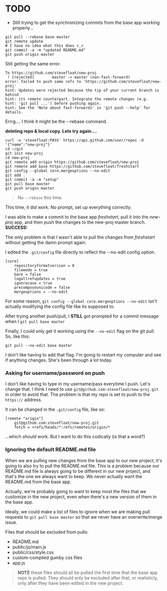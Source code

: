 TODO
====

* Still trying to get the synchronizing commits from the base app working properly...

```
git pull --rebase base master
git remote update
# I have no idea what this does >_<
git commit -a -m "updated README.md"
git push origin master
```

Still getting the same error.

>
```
To https://github.com/stevefloat/new-proj
 ! [rejected]        master -> master (non-fast-forward)
error: failed to push some refs to 'https://github.com/stevefloat/new-proj'
hint: Updates were rejected because the tip of your current branch is behind
hint: its remote counterpart. Integrate the remote changes (e.g.
hint: 'git pull ...') before pushing again.
hint: See the 'Note about fast-forwards' in 'git push --help' for details.
```

Errrg.... I think it might be the --rebase command.

**deleting repo & local copy. Lets try again....**


```
curl -u 'stevefloat:PASS' https://api.github.com/user/repos -d '{"name":"new-proj"}'
cd ~/git
git init new-proj
cd new-proj
git remote add origin https://github.com/stevefloat/new-proj
git remote add base https://github.com/stevefloat/freshstart
git config --global core.mergeoptions --no-edit
git add .
git commit -a -m "setup"
git pull base master
git push origin master

```

> No ```--rebase``` this time.

This time, it did work. No prompt, set up everything correctly.

I was able to make a commit to the base app _freshstart_, pull it into the _new-proj_ app, and then push the changes to the new-proj master branch. **SUCCESS**!

The only problem is that I wasn't able to pull the changes from _freshstart_ without getting the damn prompt again.

I edited the ```.git/config``` file directly to reflect the --no-edit config option.
```
[core]
	repositoryformatversion = 0
	filemode = true
	bare = false
	logallrefupdates = true
	ignorecase = true
	precomposeunicode = false
	mergeoptions = --no-edit
```
For some reason, ```git config --global core.mergeoptions --no-edit``` isn't actually modifying the config file like its supposed to.

After trying another push/pull, I **STILL** got prompted for a commit message when I ```git pull base master```

Finally, I could only get it working using the ```--no-edit``` flag on the git pull. So, like this:
```
git pull --no-edit base master
```

I don't like having to add that flag. I'm going to restart my computer and see if anything changes. She's been through a lot today.

### Asking for username/password on push

I don't like having to type in my username/pass everytime I push. Let's change that. I think I need to use ```git@github.com:stevefloat/new-proj.git``` in order to avoid that. The problem is that my repo is set to push to the ```https://``` address.

It can be changed in the ```.git/config``` file, like so:
```
[remote "origin"]
	git@github.com:stevefloat/new-proj.git
	fetch = +refs/heads/*:refs/remotes/origin/*
```

...which _should_ work. But I want to do this codically (is that a word?)

### Ignoring the default README.md file

When we are pulling new changes from the base app to our new project, it's going to also try to pull the README.md file. This is a problem because our README.md file is always going to be different in our new project, and that's the one we always want to keep. We never actually want the README.md from the base app.

Actually, we're probably going to want to keep most the files that we customize in the new project, even when there's a new version of them in the base app.

Ideally, we could make a list of files to ignore when we are making pull requests to ```git pull base master``` so that we never have an overwrite/merge issue.

Files that should be excluded from pulls:
* README.md
* public/js/main.js
* public/css/style.css
* custom-compiled gumby css files
* app.js

> **NOTE** these files should all be pulled the first time that the base app repo is pulled. They should only be excluded after that, or realisticly, only after they have been edited in the new project.